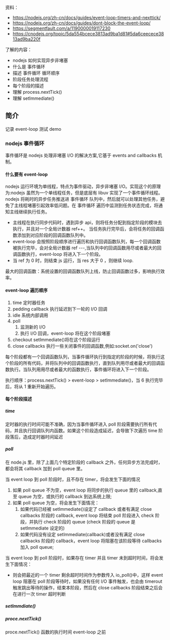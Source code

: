 资料：

- https://nodejs.org/zh-cn/docs/guides/event-loop-timers-and-nexttick/
- https://nodejs.org/zh-cn/docs/guides/dont-block-the-event-loop/
- https://segmentfault.com/a/1190000019117230
- https://cnodejs.org/topic/5da554bcece3813ad9ba1d81#5da6ceecece3813ad9ba220f

了解的内容：

- nodejs 如何实现异步非堵塞
- 什么是 事件循环
- 描述 事件循环 循环顺序
- 阶段任务处理流程
- 每个阶段的描述
- 理解 process.nextTick()
- 理解 setImmediate()

## 简介

记录 event-loop 测试 demo

### nodejs 事件循环

事件循环是 nodejs 处理非堵塞 I/O 的解决方案,它基于 events and callbacks 机制。

#### 什么要有 event-loop

nodejs 运行环境为单线程，特点为事件驱动，异步非堵塞 I/O。实现这个的原理为:nodejs 虽然为一个单线程任务，但是底层有 libuv 实现了一个事件循环线程。nodejs 将耗时的异步任务推送进 事件循环 队列中，然后就可以处理其他任务，避免了主线程堵塞引起效率低问题。在 事件循环 遍历中监测到任务状态完成，将通知主线继续执行任务。

- 主线程在执行同步代码时，遇到异步 api，则将任务分配到指定阶段的模块去执行，并且对一个全局计数器 ref++。 当任务执行完毕后，会将任务的回调函数添加到对应阶段的回调函数队列中。
- event-loop 会按照阶段顺序进行遍历和执行回调函数队列，每一个回调函数被执行完毕，会对全局计数器 ref ---,当队列中的回调函数用尽或者最大的回调函数执行，event-loop 将进入下一个阶段。
- 当 ref 为 0 时，则结束 js 运行，当 res 大于 0 ，则继续 loop.

最大的回调函数：系统设置的回调函数队列上线，防止回调函数过多，影响执行效率。

#### event-loop 遍历顺序

1. time 定时器任务
2. pedding callback 执行延迟到下一轮的 I/O 回调
3. idle 系统内部调用
4. poll
   1. 监测新的 I/O
   2. 执行 I/O 回调，event-loop 将在这个阶段堵塞
5. checkout setImmediate()将在这个阶段运行
6. close callbacks 执行一些关闭事件的回调函数,例如:socket.on('close')

每个阶段都有一个回调函数队列，当事件循环执行到指定的阶段的时候，将执行这个阶段的所有代码，并将队列中的回调函数执行，直到队列用尽或者最大的回调函数执行。当队列用用尽或者最大的函数执行，事件循环将进入下一个阶段。

执行顺序：process.nextTick() > event-loop > setImmediate()，当 6 执行完毕后，将从 1 重新开始遍历。

#### 每个阶段描述

##### time

定时器的执行时间可能不准确，因为当事件循环进入 poll 阶段需要执行所有代码，并且执行回调队列内函数。如果这个阶段造成延迟，会导致下次遍历 time 阶段落后，造成定时器时间延迟

##### poll

在 node.js 里，除了上面几个特定阶段的 callback 之外，任何异步方法完成时，都会将其 callback 加到 poll queue 里。

当 event loop 到 poll 阶段时，且不存在 timer，将会发生下面的情况

1. 如果 poll queue 不为空，event loop 将同步的执行 queue 里的 callback,直至 queue 为空，或执行的 callback 到达系统上限;
2. 如果 poll queue 为空，将会发生下面情况：
   1. 如果代码已经被 setImmediate()设定了 callback 或者有满足 close callbacks 阶段的 callback, event loop 将结束 poll 阶段进入 check 阶段，并执行 check 阶段的 queue (check 阶段的 queue 是 setImmediate 设定的)
   2. 如果代码没有设定 setImmediate(callback)或者没有满足 close callbacks 阶段的 callback，event loop 将阻塞在该阶段等待 callbacks 加入 poll queue;

当 event loop 到 poll 阶段时，如果存在 timer 并且 timer 未到超时时间，将会发生下面情况：

- 则会把最近的一个 timer 剩余超时时间作为参数传入 io_poll()中，这样 event loop 阻塞在 poll 阶段等待时，如果没有任何 I/O 事件触发，也会由 timerout 触发跳出等待的操作，结束本阶段，然后在 close callbacks 阶段结束之后会在进行一次 timer 超时判断

##### setImmdiate()

##### proce.nextTick()

proce.nextTick() 函数的执行时间 event-loop 之前
